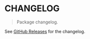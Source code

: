 # CHANGELOG

> Package changelog.

See [GitHub Releases](https://github.com/stdlib-js/array-base-zeros2d/releases) for the changelog.
